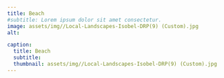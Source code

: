 ```yaml
---
title: Beach
#subtitle: Lorem ipsum dolor sit amet consectetur.
image: assets/img//Local-Landscapes-Isobel-DRP(9) (Custom).jpg
alt: 

caption:
  title: Beach
  subtitle: 
  thumbnail: assets/img//Local-Landscapes-Isobel-DRP(9) (Custom).jpg
---
```


